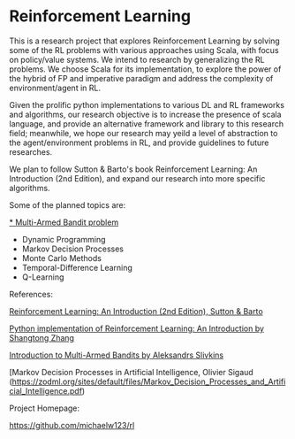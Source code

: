 # Reinforcement Learning
This is a research project that explores Reinforcement Learning by solving some of the RL problems with various approaches using Scala, with focus on policy/value systems. We intend to research by generalizing the RL problems. We choose Scala for its implementation, to explore the power of the hybrid of FP and imperative paradigm and address the complexity of environment/agent in RL.

Given the prolific python implementations to various DL and RL frameworks and algorithms, our research objective is to increase the presence of scala language, and provide an alternative framework and library to this research field; meanwhile, we hope our research may yeild a level of abstraction to the agent/environment problems in RL, and provide guidelines to future researches.

We plan to follow Sutton & Barto's book Reinforcement Learning: An Introduction (2nd Edition), and expand our research into more specific algorithms.


Some of the planned topics are:

  [* Multi-Armed Bandit problem](MultiArmBandit.md)

* Dynamic Programming 
* Markov Decision Processes
* Monte Carlo Methods
* Temporal-Difference Learning
* Q-Learning


References:

 [ Reinforcement Learning: An Introduction (2nd Edition), Sutton & Barto](http://incompleteideas.net/sutton/book/the-book-2nd.html)
 
 [Python implementation of Reinforcement Learning: An Introduction by Shangtong Zhang](https://github.com/ShangtongZhang/reinforcement-learning-an-introduction)

[Introduction to Multi-Armed Bandits by Aleksandrs Slivkins](http://slivkins.com/work/MAB-book.pdf)

[Markov Decision Processes in Artificial Intelligence, Olivier Sigaud (https://zodml.org/sites/default/files/Markov_Decision_Processes_and_Artificial_Intelligence.pdf)


Project Homepage:

https://github.com/michaelw123/rl




